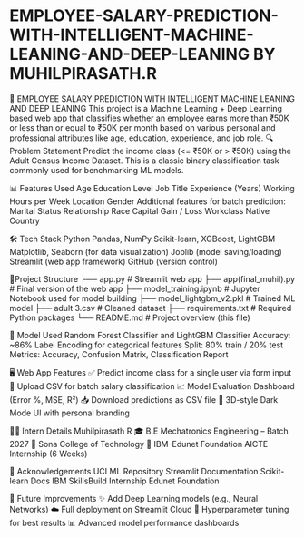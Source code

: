 # EMPLOYEE-SALARY-PREDICTION-WITH-INTELLIGENT-MACHINE-LEANING-AND-DEEP-LEANING BY MUHILPIRASATH.R
💼 EMPLOYEE SALARY PREDICTION WITH INTELLIGENT MACHINE LEANING AND DEEP LEANING   This project is a Machine Learning + Deep Learning based web app that classifies whether an employee earns more than ₹50K or less than or equal to ₹50K per month based on various personal and professional attributes like age, education, experience, and job role.
🔍 Problem Statement
Predict the income class (<= ₹50K or > ₹50K) using the Adult Census Income Dataset. This is a classic binary classification task commonly used for benchmarking ML models.

📊 Features Used
Age
Education Level
Job Title
Experience (Years)
Working Hours per Week
Location
Gender
Additional features for batch prediction:
Marital Status
Relationship
Race
Capital Gain / Loss
Workclass
Native Country

🛠️ Tech Stack
Python
Pandas, NumPy
Scikit-learn, XGBoost, LightGBM
Matplotlib, Seaborn (for data visualization)
Joblib (model saving/loading)
Streamlit (web app framework)
GitHub (version control)

📂Project Structure
├── app.py                   # Streamlit web app
├── app(final_muhil).py     # Final version of the web app
├── model_training.ipynb    # Jupyter Notebook used for model building
├── model_lightgbm_v2.pkl   # Trained ML model
├── adult 3.csv             # Cleaned dataset
├── requirements.txt        # Required Python packages
└── README.md               # Project overview (this file)

🧪 Model Used
Random Forest Classifier and LightGBM Classifier
Accuracy: ~86%
Label Encoding for categorical features
Split: 80% train / 20% test
Metrics: Accuracy, Confusion Matrix, Classification Report

🖥️ Web App Features
✅ Predict income class for a single user via form input
📁 Upload CSV for batch salary classification
📈 Model Evaluation Dashboard (Error %, MSE, R²)
📥 Download predictions as CSV file
🌙 3D-style Dark Mode UI with personal branding

👨‍💻 Intern Details
Muhilpirasath R
🎓 B.E Mechatronics Engineering – Batch 2027
🏫 Sona College of Technology
🚀 IBM-Edunet Foundation AICTE Internship (6 Weeks)

🌟 Acknowledgements
UCI ML Repository
Streamlit Documentation
Scikit-learn Docs
IBM SkillsBuild Internship
Edunet Foundation

📌 Future Improvements
✨ Add Deep Learning models (e.g., Neural Networks)
☁️ Full deployment on Streamlit Cloud
🧠 Hyperparameter tuning for best results
📊 Advanced model performance dashboards




